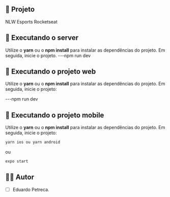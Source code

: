 ## 📱 Projeto

NLW Esports Rocketseat

## 🚀 Executando o server

Utilize o **yarn** ou o **npm install** para instalar as dependências do projeto.
Em seguida, inicie o projeto.
---npm run dev

## 🚀 Executando o projeto web

Utilize o **yarn** ou o **npm install** para instalar as dependências do projeto.
Em seguida, inicie o projeto:

---npm run dev

## 🚀 Executando o projeto mobile

Utilize o **yarn** ou o **npm install** para instalar as dependências do projeto.
Em seguida, inicie o projeto:

```cl
yarn ios ou yarn android

```

ou

```cl
expo start

```

## 👩‍💻 Autor

- [ ] Eduardo Petreca.
